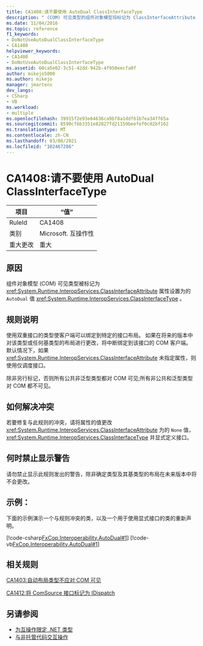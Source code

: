 ```yaml
---
title: CA1408:请不要使用 AutoDual ClassInterfaceType
description: " (COM) 可见类型的组件对象模型将标记为 ClassInterfaceAttribute 特性，并将其设置为 AutoDual 值 InteropServices. ClassInterfaceType。"
ms.date: 11/04/2016
ms.topic: reference
f1_keywords:
- DoNotUseAutoDualClassInterfaceType
- CA1408
helpviewer_keywords:
- CA1408
- DoNotUseAutoDualClassInterfaceType
ms.assetid: 60ca5e02-3c51-42dd-942b-4f950eecfa0f
author: mikejo5000
ms.author: mikejo
manager: jmartens
dev_langs:
- CSharp
- VB
ms.workload:
- multiple
ms.openlocfilehash: 39915f2e93e64636ca9bf8a1ddf61b7ea34ff65a
ms.sourcegitcommit: 8590cf6b3351e82827fd21159beefef0c02bf162
ms.translationtype: MT
ms.contentlocale: zh-CN
ms.lasthandoff: 03/08/2021
ms.locfileid: "102467286"
---
```

# <a name="ca1408-do-not-use-autodual-classinterfacetype"></a>CA1408:请不要使用 AutoDual ClassInterfaceType

|项目|“值”|
|-|-|
|RuleId|CA1408|
|类别|Microsoft. 互操作性|
|重大更改|重大|

## <a name="cause"></a>原因
组件对象模型 (COM) 可见类型被标记为 <xref:System.Runtime.InteropServices.ClassInterfaceAttribute> 属性设置为的 `AutoDual` 值 <xref:System.Runtime.InteropServices.ClassInterfaceType> 。

## <a name="rule-description"></a>规则说明
使用双重接口的类型使客户端可以绑定到特定的接口布局。 如果在将来的版本中对该类型或任何基类型的布局进行更改，将中断绑定到该接口的 COM 客户端。 默认情况下，如果 <xref:System.Runtime.InteropServices.ClassInterfaceAttribute> 未指定属性，则使用仅调度接口。

除非另行标记，否则所有公共非泛型类型都对 COM 可见;所有非公共和泛型类型对 COM 都不可见。

## <a name="how-to-fix-violations"></a>如何解决冲突
若要修复与此规则的冲突，请将属性的值更改 <xref:System.Runtime.InteropServices.ClassInterfaceAttribute> 为的 `None` 值， <xref:System.Runtime.InteropServices.ClassInterfaceType> 并显式定义接口。

## <a name="when-to-suppress-warnings"></a>何时禁止显示警告
请勿禁止显示此规则发出的警告，除非确定类型及其基类型的布局在未来版本中将不会更改。

## <a name="example"></a>示例：
下面的示例演示一个与规则冲突的类，以及一个用于使用显式接口的类的重新声明。

[!code-csharp[FxCop.Interoperability.AutoDual#1](../code-quality/codesnippet/CSharp/ca1408-do-not-use-autodual-classinterfacetype_1.cs)]
[!code-vb[FxCop.Interoperability.AutoDual#1](../code-quality/codesnippet/VisualBasic/ca1408-do-not-use-autodual-classinterfacetype_1.vb)]

## <a name="related-rules"></a>相关规则
[CA1403:自动布局类型不应对 COM 可见](../code-quality/ca1403.md)

[CA1412:将 ComSource 接口标记为 IDispatch](../code-quality/ca1412.md)

## <a name="see-also"></a>另请参阅

- [为互操作限定 .NET 类型](/dotnet/framework/interop/qualifying-net-types-for-interoperation)
- [与非托管代码交互操作](/dotnet/framework/interop/index)
